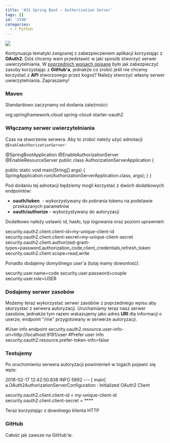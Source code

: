 ```yaml
---
title: '#31 Spring Boot – Authorization Server'
tags: []
id: '2596'
categories:
  - - Python
---
```


![](http://codecouple.pl/wp-content/uploads/2017/02/springBootArt.png)

Kontynuacja tematyki związanej z zabezpieczeniem aplikacji korzystając z **OAuth2**. Dziś chcemy wam przedstawić w jaki sposób stworzyć serwer uwierzytelniania. W [poprzednich wpisach opisane](http://codecouple.pl/2018/02/16/29-spring-boot-single-sign-on/) było jak zabezpieczyć zasoby korzystając z **GitHub'a**, jednakże co zrobić jeśli nie chcemy korzystać z **API** stworzonego przez kogoś? Należy stworzyć własny serwer uwierzytelniania. Zapraszamy!
<!-- more -->
### Maven

Standardowo zaczynamy od dodania zależności:

<dependency>
   <groupId>org.springframework.cloud</groupId>
   <artifactId>spring-cloud-starter-oauth2</artifactId>
</dependency>

### Włączamy serwer uwierzytelniania

Czas na stworzenie serwera. Aby to zrobić należy użyć adnotacji `@EnableAuthorizationServer`:

@SpringBootApplication
@EnableAuthorizationServer
@EnableResourceServer
public class AuthorizationServerApplication {

   public static void main(String\[\] args) {
      SpringApplication.run(AuthorizationServerApplication.class, args);
   }
}

Pod dodaniu tej adnotacji będziemy mogli korzystać z dwóch dodatkowych endpointów:

*   **oauth/token**  - wykorzystywany do pobrania tokenu na podstawie przekazanych parametrów
*   **oauth/authorize** - wykorzystywany do autoryzacji

Dodatkowo należy ustawić id, hasło, typ logowania oraz poziom uprawnień:

security.oauth2.client.client-id=my-unique-client-id
security.oauth2.client.client-secret=my-unique-client-secret
security.oauth2.client.authorized-grant-types=password,authorization\_code,client\_credentials,refresh\_token
security.oauth2.client.scope=read,write

Ponadto dodajemy domyślnego user'a (tutaj mamy dowonlość):

security.user.name=code
security.user.password=couple
security.user.role=USER

### Dodajemy serwer zasobów

Możemy teraz wykorzystać serwer zasobów z poprzedniego wpisu aby skorzystać z serwera autoryzacji. Uruchamiamy teraz nasz serwer zasobów, jednakże tym razem wskazujemy jako adres **URI** dla informacji o userze, endpoint "/me" przygotowany w serwerze autoryzacji.

#User info endpoint
security.oauth2.resource.user-info-uri=http://localhost:9191/user
#Prefer user info
security.oauth2.resource.prefer-token-info=false

### Testujemy

Po uruchomieniu serwera autoryzacji powinienień w logach pojawić się wpis:

2018-02-17 12:42:50.838 INFO 5892 --- \[ main\] a.OAuth2AuthorizationServerConfiguration : Initialized OAuth2 Client

security.oauth2.client.client-id = my-unique-client-id
security.oauth2.client.client-secret = \*\*\*\*

Teraz korzystając z dowolnego klienta HTTP

### GitHub

Całość jak zawsze na GitHub'ie.